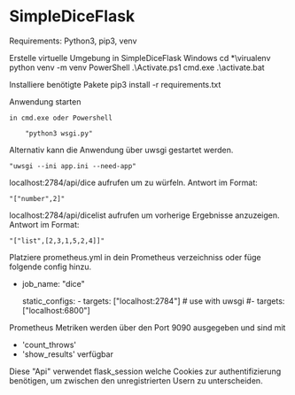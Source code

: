 # SimpleDiceFlask

Requirements: Python3, pip3, venv

Erstelle virtuelle Umgebung in SimpleDiceFlask
Windows
    cd *\virualenv
    python venv -m venv
    PowerShell
        .\Activate.ps1
    cmd.exe
        .\activate.bat

Installiere benötigte Pakete
    pip3 install -r requirements.txt

Anwendung starten

    in cmd.exe oder Powershell 
    
        "python3 wsgi.py"
	
Alternativ kann die Anwendung über uwsgi gestartet werden.

	"uwsgi --ini app.ini --need-app"
	

localhost:2784/api/dice aufrufen um zu würfeln.
	Antwort im Format: 
	
	"["number",2]"

localhost:2784/api/dicelist aufrufen um vorherige Ergebnisse anzuzeigen.
	Antwort im Format: 
	
	"["list",[2,3,1,5,2,4]]"

Platziere prometheus.yml in dein Prometheus verzeichniss oder füge folgende config hinzu.

- job_name: "dice"

    static_configs:
      - targets: ["localhost:2784"]
      # use with uwsgi
      #- targets: ["localhost:6800"]

Prometheus Metriken werden über den Port 9090 ausgegeben
und sind mit 
- 'count_throws'
- 'show_results'
verfügbar


Diese "Api" verwendet flask_session welche Cookies zur authentifizierung benötigen, um zwischen den unregistrierten Usern zu unterscheiden.




